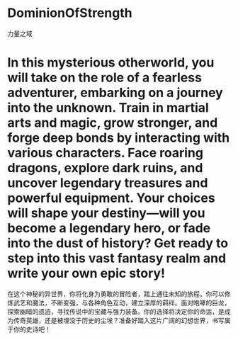 # DominionOfStrength
力量之域

# In this mysterious otherworld, you will take on the role of a fearless adventurer, embarking on a journey into the unknown. Train in martial arts and magic, grow stronger, and forge deep bonds by interacting with various characters. Face roaring dragons, explore dark ruins, and uncover legendary treasures and powerful equipment. Your choices will shape your destiny—will you become a legendary hero, or fade into the dust of history? Get ready to step into this vast fantasy realm and write your own epic story!

在这个神秘的异世界，你将化身为勇敢的冒险者，踏上通往未知的旅程。你可以修炼武艺和魔法，不断变强，与各种角色互动，建立深厚的羁绊。面对咆哮的巨龙，探索幽暗的遗迹，寻找传说中的宝藏与强力装备。你的选择将决定你的命运，是成为传奇英雄，还是被埋没于历史的尘埃？准备好踏入这片广阔的幻想世界，书写属于你的史诗吧！
